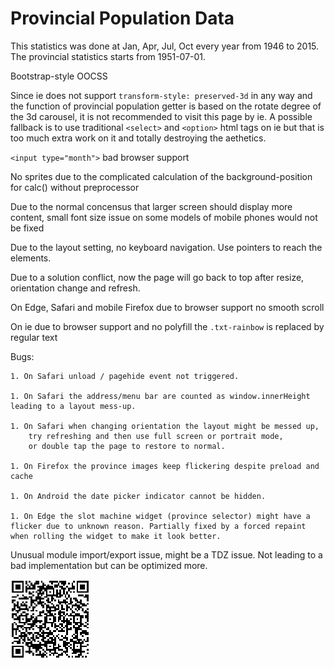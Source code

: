 # Provincial Population Data

This statistics was done at Jan, Apr, Jul, Oct every year from 1946 to 2015.
The provincial statistics starts from 1951-07-01.

Bootstrap-style OOCSS

Since ie does not support `transform-style: preserved-3d` in any way and the function of provincial population getter is based on the rotate degree of the 3d carousel, it is not recommended to visit this page by ie. A possible fallback is to use traditional `<select>` and `<option>` html tags on ie but that is too much extra work on it and totally destroying the aethetics.

`<input type="month">` bad browser support

No sprites due to the complicated calculation of the background-position for calc() without preprocessor

Due to the normal concensus that larger screen should display more content, small font size issue on some models of mobile phones would not be fixed

Due to the layout setting, no keyboard navigation. Use pointers to reach the elements.

Due to a solution conflict, now the page will go back to top after resize, orientation change and refresh.

On Edge, Safari and mobile Firefox due to browser support no smooth scroll

On ie due to browser support and no polyfill the `.txt-rainbow` is replaced by regular text

Bugs:

    1. On Safari unload / pagehide event not triggered.

    1. On Safari the address/menu bar are counted as window.innerHeight leading to a layout mess-up.

    1. On Safari when changing orientation the layout might be messed up,
        try refreshing and then use full screen or portrait mode,
        or double tap the page to restore to normal.

    1. On Firefox the province images keep flickering despite preload and cache

    1. On Android the date picker indicator cannot be hidden.

    1. On Edge the slot machine widget (province selector) might have a flicker due to unknown reason. Partially fixed by a forced repaint when rolling the widget to make it look better.

Unusual module import/export issue, might be a TDZ issue. Not leading to a bad implementation but can be optimized more.

<img src="img/qr-page.png">